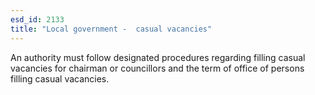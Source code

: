 ```yaml
---
esd_id: 2133
title: "Local government -  casual vacancies"
---
```


An authority must follow designated procedures regarding filling casual vacancies for chairman or councillors and the term of office of persons filling casual vacancies.

